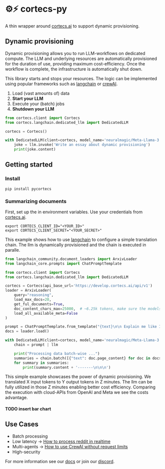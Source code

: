 # ⚙️⚡ cortecs-py

A thin wrapper around [cortecs.ai](https://cortecs.ai) to support dynamic provisioning.

## Dynamic provisioning

Dynamic provisioning allows you to run LLM-workflows on dedicated compute. The
LLM and underlying resources are automatically provisioned for the duration of use, providing maximum cost-efficiency.
Once the workflow is complete, the infrastructure is automatically shut down. 

This library starts and stops your resources. The logic can be implemented using popular frameworks such as [langchain]() 
or [crewAI]().

1. Load (vast amounts of) data
2. **Start your LLM**
3. Execute your (batch) jobs 
4. **Shutdown your LLM**

```python
from cortecs.client import Cortecs
from cortecs.langchain.dedicated_llm import DedicatedLLM

cortecs = Cortecs()

with DedicatedLLM(client=cortecs, model_name='neuralmagic/Meta-Llama-3.1-70B-Instruct-FP8') as llm:
    joke = llm.invoke('Write an essay about dynamic provisioning')
    print(joke.content)

```

## Getting started

### Install

```
pip install pycortecs
```

### Summarizing documents

First, set up the in environment variables. Use your credentials from [cortecs.ai](https://cortecs.ai). 

```
export CORTECS_CLIENT_ID="<YOUR_ID>"
export CORTECS_CLIENT_SECRET="<YOUR_SECRET>"
```

This example shows how to use [langchain](https://python.langchain.com) to configure a simple translation chain.
The llm is dynamically provisioned and the chain is executed in paralle.

```python
from langchain_community.document_loaders import ArxivLoader
from langchain_core.prompts import ChatPromptTemplate

from cortecs.client import Cortecs
from cortecs.langchain.dedicated_llm import DedicatedLLM

cortecs = Cortecs(api_base_url='https://develop.cortecs.ai/api/v1')
loader = ArxivLoader(
    query="reasoning",
    load_max_docs=20,
    get_ful_documents=True,
    doc_content_chars_max=25000,  # ~6.25k tokens, make sure the models supports that context length
    load_all_available_meta=False
)

prompt = ChatPromptTemplate.from_template("{text}\n\n Explain me like I'm five:")
docs = loader.load()

with DedicatedLLM(client=cortecs, model_name='neuralmagic/Meta-Llama-3.1-70B-Instruct-FP8') as llm:
    chain = prompt | llm

    print("Processing data batch-wise ...")
    summaries = chain.batch([{"text": doc.page_content} for doc in docs])
    for summary in summaries:
        print(summary.content + '-------\n\n\n')
```

This simple example showcases the power of dynamic provisioning. We translated X input tokens to Y output tokens in Z
minutes.
The llm can be fully utilized in those Z minutes enabling better cost efficiency. Comparing the execution with
cloud-APIs from
OpenAI and Meta we see the costs advantage.

#### TODO insert bar chart

## Use Cases

* Batch processing
* Low latency -> [How to process reddit in realtime]()
* Multi-agents -> [How to use CrewAI without request limits]()
* High-security 

For more information see our [docs]() or join our [discord]().
